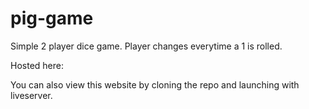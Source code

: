 # pig-game
Simple 2 player dice game.
Player changes everytime a 1 is rolled.

Hosted here: 

You can also view this website by cloning the repo and launching with liveserver. 
